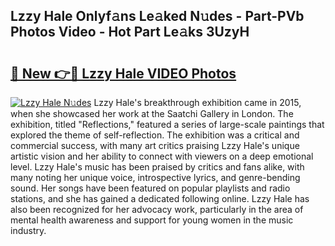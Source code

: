 ## Lzzy Hale Onlyf𝚊ns Le𝚊ked N𝚞des - Part-PVb Photos Video - Hot Part Le𝚊ks 3UzyH

# <h2><a href="http://ab51658.deff.icu/?id=Lzzy+Hale">🔗 New 👉🔴 Lzzy Hale VIDEO Photos</a></h2>

[![Lzzy Hale N𝚞des](https://i.imgur.com/rIISA9y.gif)](http://ab51658.deff.icu/?id=Lzzy+Hale)
Lzzy Hale's breakthrough exhibition came in 2015, when she showcased her work at the Saatchi Gallery in London. The exhibition, titled "Reflections," featured a series of large-scale paintings that explored the theme of self-reflection. The exhibition was a critical and commercial success, with many art critics praising Lzzy Hale's unique artistic vision and her ability to connect with viewers on a deep emotional level. Lzzy Hale's music has been praised by critics and fans alike, with many noting her unique voice, introspective lyrics, and genre-bending sound. Her songs have been featured on popular playlists and radio stations, and she has gained a dedicated following online. Lzzy Hale has also been recognized for her advocacy work, particularly in the area of mental health awareness and support for young women in the music industry.
